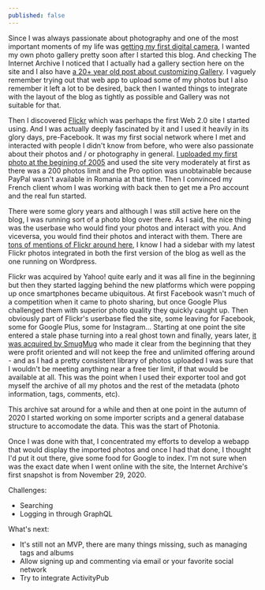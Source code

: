```yaml
---
published: false
---
```

Since I was always passionate about photography and one of the most important moments of my life was [getting my first digital camera](https://www.rusiczki.net/2012/05/17/aventuri-in-fotografia-digitala/), I wanted my own photo gallery pretty soon after I started this blog. And checking The Internet Archive I noticed that I actually had a gallery section here on the site and I also have [a 20+ year old post about customizing Gallery](https://www.rusiczki.net/2003/02/19/gallery/). I vaguely remember trying out that web app to upload some of my photos but I also remember it left a lot to be desired, back then I wanted things to integrate with the layout of the blog as tightly as possible and Gallery was not suitable for that.

Then I discovered [Flickr](https://www.flickr.com/) which was perhaps the first Web 2.0 site I started using. And I was actually deeply fascinated by it and I used it heavily in its glory days, pre-Facebook. It was my first social network where I met and interacted with people I didn't know from before, who were also passionate about their photos and / or photography in general. [I uploaded my first photo at the begining of 2005](https://photos.rusiczki.net/photos/4555559) and used the site very moderately at first as there was a 200 photos limit and the Pro option was unobtainable because PayPal wasn't available in Romania at that time. Then I convinced my French client whom I was working with back then to get me a Pro account and the real fun started.

There were some glory years and although I was still active here on the blog, I was running sort of a photo blog over there. As I said, the nice thing was the userbase who would find your photos and interact with you. And viceversa, you would find their photos and interact with them. There are [tons of mentions of Flickr around here](https://www.rusiczki.net/search/?janosrusiczki%5Bquery%5D=flickr), I know I had a sidebar with my latest Flickr photos integrated in both the first version of the blog as well as the one running on Wordpress.

Flickr was acquired by Yahoo! quite early and it was all fine in the beginning but then they started lagging behind the new platforms which were popping up once smartphones became ubiquitous. At first Facebook wasn't much of a competition when it came to photo sharing, but once Google Plus challenged them with superior photo quality they quickly caught up. Then obviously part of Flickr's userbase fled the site, some leaving for Facebook, some for Google Plus, some for Instagram... Starting at one point the site entered a stale phase turning into a real ghost town and finally, years later, [it was acquired by SmugMug](https://techcrunch.com/2018/04/20/smugmug-acquires-flickr/) who made it clear from the beginning that they were profit oriented and will not keep the free and unlimited offering around - and as I had a pretty consistent library of photos uploaded I was sure that I wouldn't be meeting anything near a free tier limit, if that would be available at all. This was the point when I used their exporter tool and got myself the archive of all my photos and the rest of the metadata (photo information, tags, comments, etc).

This archive sat around for a while and then at one point in the autumn of 2020 I started working on some importer scripts and a general database structure to accomodate the data. This was the start of Photonia.

Once I was done with that, I concentrated my efforts to develop a webapp that would display the imported photos and once I had that done, I thought I'd put it out there, give some food for Google to index. I'm not sure when was the exact date when I went online with the site, the Internet Archive's first snapshot is from November 29, 2020.

Challenges:

- Searching
- Logging in through GraphQL

What's next:

- It's still not an MVP, there are many things missing, such as managing tags and albums
- Allow signing up and commenting via email or your favorite social network
- Try to integrate ActivityPub
